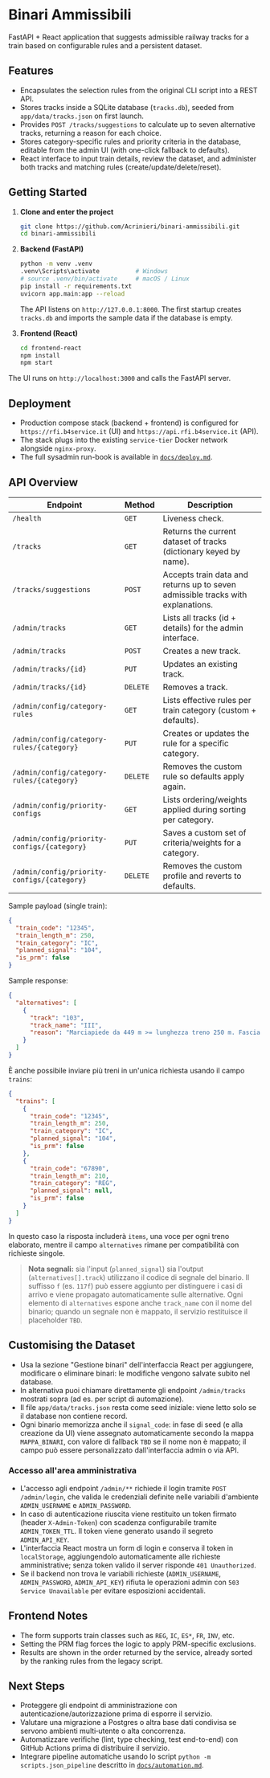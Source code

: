 # Binari Ammissibili

FastAPI + React application that suggests admissible railway tracks for a train based on configurable rules and a persistent dataset.

## Features

- Encapsulates the selection rules from the original CLI script into a REST API.
- Stores tracks inside a SQLite database (`tracks.db`), seeded from `app/data/tracks.json` on first launch.
- Provides `POST /tracks/suggestions` to calculate up to seven alternative tracks, returning a reason for each choice.
- Stores category-specific rules and priority criteria in the database, editable from the admin UI (with one-click fallback to defaults).
- React interface to input train details, review the dataset, and administer both tracks and matching rules (create/update/delete/reset).

## Getting Started

1. **Clone and enter the project**
   ```bash
   git clone https://github.com/Acrinieri/binari-ammissibili.git
   cd binari-ammissibili
   ```

2. **Backend (FastAPI)**
   ```bash
   python -m venv .venv
   .venv\Scripts\activate          # Windows
   # source .venv/bin/activate     # macOS / Linux
   pip install -r requirements.txt
   uvicorn app.main:app --reload
   ```
   The API listens on `http://127.0.0.1:8000`. The first startup creates `tracks.db` and imports the sample data if the database is empty.

3. **Frontend (React)**
   ```bash
   cd frontend-react
   npm install
   npm start
   ```
The UI runs on `http://localhost:3000` and calls the FastAPI server.

## Deployment

- Production compose stack (backend + frontend) is configured for `https://rfi.b4service.it` (UI) and `https://api.rfi.b4service.it` (API).
- The stack plugs into the existing `service-tier` Docker network alongside `nginx-proxy`.
- The full sysadmin run-book is available in [`docs/deploy.md`](docs/deploy.md).

## API Overview

| Endpoint | Method | Description |
| --- | --- | --- |
| `/health` | `GET` | Liveness check. |
| `/tracks` | `GET` | Returns the current dataset of tracks (dictionary keyed by name). |
| `/tracks/suggestions` | `POST` | Accepts train data and returns up to seven admissible tracks with explanations. |
| `/admin/tracks` | `GET` | Lists all tracks (id + details) for the admin interface. |
| `/admin/tracks` | `POST` | Creates a new track. |
| `/admin/tracks/{id}` | `PUT` | Updates an existing track. |
| `/admin/tracks/{id}` | `DELETE` | Removes a track. |
| `/admin/config/category-rules` | `GET` | Lists effective rules per train category (custom + defaults). |
| `/admin/config/category-rules/{category}` | `PUT` | Creates or updates the rule for a specific category. |
| `/admin/config/category-rules/{category}` | `DELETE` | Removes the custom rule so defaults apply again. |
| `/admin/config/priority-configs` | `GET` | Lists ordering/weights applied during sorting per category. |
| `/admin/config/priority-configs/{category}` | `PUT` | Saves a custom set of criteria/weights for a category. |
| `/admin/config/priority-configs/{category}` | `DELETE` | Removes the custom profile and reverts to defaults. |

Sample payload (single train):

```json
{
  "train_code": "12345",
  "train_length_m": 250,
  "train_category": "IC",
  "planned_signal": "104",
  "is_prm": false
}
```

Sample response:

```json
{
  "alternatives": [
    {
      "track": "103",
      "track_name": "III",
      "reason": "Marciapiede da 449 m >= lunghezza treno 250 m. Fascia prioritaria per lunga percorrenza (2-13). Adiacente al binario previsto. Marciapiede identico al previsto. Disponibile marciapiede alto."
    }
  ]
}
```

È anche possibile inviare più treni in un'unica richiesta usando il campo `trains`:

```json
{
  "trains": [
    {
      "train_code": "12345",
      "train_length_m": 250,
      "train_category": "IC",
      "planned_signal": "104",
      "is_prm": false
    },
    {
      "train_code": "67890",
      "train_length_m": 210,
      "train_category": "REG",
      "planned_signal": null,
      "is_prm": false
    }
  ]
}
```

In questo caso la risposta includerà `items`, una voce per ogni treno elaborato, mentre il campo `alternatives` rimane per compatibilità con richieste singole.

> **Nota segnali:** sia l'input (`planned_signal`) sia l'output (`alternatives[].track`) utilizzano il codice di segnale del binario. Il suffisso `f` (es. `117f`) può essere aggiunto per distinguere i casi di arrivo e viene propagato automaticamente sulle alternative. Ogni elemento di `alternatives` espone anche `track_name` con il nome del binario; quando un segnale non è mappato, il servizio restituisce il placeholder `TBD`.

## Customising the Dataset

- Usa la sezione "Gestione binari" dell'interfaccia React per aggiungere, modificare o eliminare binari: le modifiche vengono salvate subito nel database.
- In alternativa puoi chiamare direttamente gli endpoint `/admin/tracks` mostrati sopra (ad es. per script di automazione).
- Il file `app/data/tracks.json` resta come seed iniziale: viene letto solo se il database non contiene record.
- Ogni binario memorizza anche il `signal_code`: in fase di seed (e alla creazione da UI) viene assegnato automaticamente secondo la mappa `MAPPA_BINARI`, con valore di fallback `TBD` se il nome non è mappato; il campo può essere personalizzato dall'interfaccia admin o via API.

### Accesso all'area amministrativa

- L'accesso agli endpoint `/admin/**` richiede il login tramite `POST /admin/login`, che valida le credenziali definite nelle variabili d'ambiente `ADMIN_USERNAME` e `ADMIN_PASSWORD`.
- In caso di autenticazione riuscita viene restituito un token firmato (header `X-Admin-Token`) con scadenza configurabile tramite `ADMIN_TOKEN_TTL`. Il token viene generato usando il segreto `ADMIN_API_KEY`.
- L'interfaccia React mostra un form di login e conserva il token in `localStorage`, aggiungendolo automaticamente alle richieste amministrative; senza token valido il server risponde `401 Unauthorized`.
- Se il backend non trova le variabili richieste (`ADMIN_USERNAME`, `ADMIN_PASSWORD`, `ADMIN_API_KEY`) rifiuta le operazioni admin con `503 Service Unavailable` per evitare esposizioni accidentali.

## Frontend Notes

- The form supports train classes such as `REG`, `IC`, `ES*`, `FR`, `INV`, etc.
- Setting the PRM flag forces the logic to apply PRM-specific exclusions.
- Results are shown in the order returned by the service, already sorted by the ranking rules from the legacy script.

## Next Steps

- Proteggere gli endpoint di amministrazione con autenticazione/autorizzazione prima di esporre il servizio.
- Valutare una migrazione a Postgres o altra base dati condivisa se servono ambienti multi‑utente o alta concorrenza.
- Automatizzare verifiche (lint, type checking, test end-to-end) con GitHub Actions prima di distribuire il servizio.
- Integrare pipeline automatiche usando lo script `python -m scripts.json_pipeline` descritto in [`docs/automation.md`](docs/automation.md).





